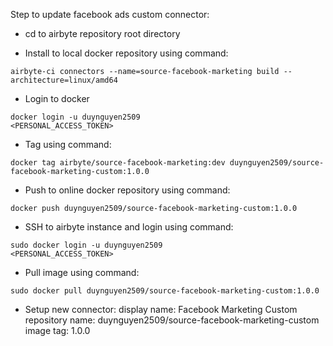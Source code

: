 Step to update facebook ads custom connector:

- cd to airbyte repository root directory

- Install to local docker repository using command: 
```
airbyte-ci connectors --name=source-facebook-marketing build --architecture=linux/amd64
```

- Login to docker
```
docker login -u duynguyen2509
<PERSONAL_ACCESS_TOKEN>
```

- Tag using command:
```
docker tag airbyte/source-facebook-marketing:dev duynguyen2509/source-facebook-marketing-custom:1.0.0
```

- Push to online docker repository using command:
```
docker push duynguyen2509/source-facebook-marketing-custom:1.0.0
```

- SSH to airbyte instance and login using command:
```
sudo docker login -u duynguyen2509
<PERSONAL_ACCESS_TOKEN>
```

- Pull image using command:
```
sudo docker pull duynguyen2509/source-facebook-marketing-custom:1.0.0
```

- Setup new connector:
display name: Facebook Marketing Custom
repository name: duynguyen2509/source-facebook-marketing-custom
image tag: 1.0.0